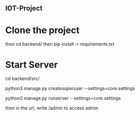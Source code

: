 ## IOT-Project

# Clone the project

then cd backend/
then pip install -r requirements.txt

# Start Server

cd backend/src/

python3 manage.py createsuperuser --settings=core.settings

python3 manage.py runserver --settings=core.settings

then in the url, write /admin to access admin